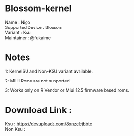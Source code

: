 # Blossom-kernel
Name : Nigo  
Supported Device : Blossom  
Variant : Ksu  
Maintainer : @fukaime 

# Notes

1: KernelSU and Non-KSU variant available.

2: MIUI Roms are not supported.

3: Works only on R Vendor or Miui 12.5 firmware based roms.

# Download Link :
Ksu :  https://devuploads.com/8xnzclcjbbtc  
Non Ksu :  
